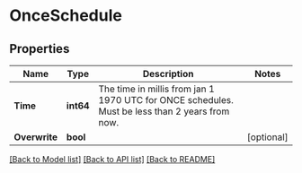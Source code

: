 # OnceSchedule

## Properties

Name | Type | Description | Notes
------------ | ------------- | ------------- | -------------
**Time** | **int64** | The time in millis from jan 1 1970 UTC for ONCE schedules. Must be less than 2 years from now. | 
**Overwrite** | **bool** |  | [optional] 

[[Back to Model list]](../README.md#documentation-for-models) [[Back to API list]](../README.md#documentation-for-api-endpoints) [[Back to README]](../README.md)


